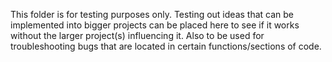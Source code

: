 This folder is for testing purposes only.
Testing out ideas that can be implemented into bigger projects can be placed here to see if it works without the larger project(s) influencing it. 
Also to be used for troubleshooting bugs that are located in certain functions/sections of code.  